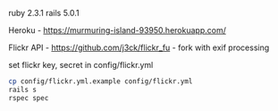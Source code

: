 ruby 2.3.1
rails 5.0.1

Heroku - https://murmuring-island-93950.herokuapp.com/

Flickr API - https://github.com/j3ck/flickr_fu - fork with exif processing

set flickr key, secret in config/flickr.yml
```bash
cp config/flickr.yml.example config/flickr.yml
rails s
rspec spec
```
